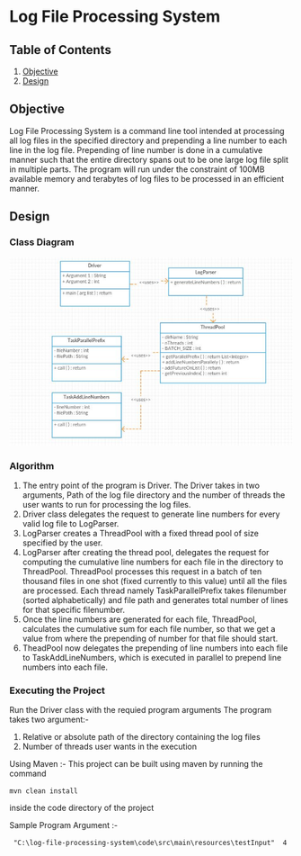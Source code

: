 # Log File Processing System

## Table of Contents
1. [Objective](#objective)
2. [Design](#design)


## Objective

Log File Processing System is a command line tool intended at processing all log files in the specified directory and prepending a line number to each line in the log file. Prepending of line number is done in a cumulative manner such that the entire directory spans out to be one large log file split in multiple parts. The program will run under the constraint of 100MB available memory and terabytes of log files to be processed in an efficient manner.

## Design

### Class Diagram

![](https://github.com/animesh-kumar/log-file-processing-system/blob/master/design/class-diagram.JPG)

### Algorithm
1. The entry point of the program is Driver. The Driver takes in two arguments, Path of the log file directory and the number of threads the user wants to run for processing the log files. 
2. Driver class delegates the request to generate line numbers for every valid log file to LogParser. 
3. LogParser creates a ThreadPool with a fixed thread pool of size specified by the user. 
4. LogParser after creating the thread pool, delegates the request for computing the cumulative line numbers for each file in the directory to ThreadPool. ThreadPool processes this request in a batch of ten thousand files in one shot (fixed currently to this value) until all the files are processed. Each thread namely TaskParallelPrefix takes filenumber (sorted alphabetically) and file path and generates total number of lines for that specific filenumber.
5. Once the line numbers are generated for each file, ThreadPool, calculates the cumulative sum for each file number, so that we get a value from where the prepending of number for that file should start.
6. TheadPool now delegates the prepending of line numbers into each file to TaskAddLineNumbers, which is executed in parallel to prepend line numbers into each file.

### Executing the Project
Run the Driver class with the requied program arguments
The program takes two argument:-<br/>
1. Relative or absolute path of the directory containing the log files <br/>
2. Number of threads user wants in the execution<br/>

Using Maven :- 
This project can be built using maven by running the command
```
mvn clean install
```
inside the code directory of the project

Sample Program Argument :-
```
 "C:\log-file-processing-system\code\src\main\resources\testInput"  4
```
